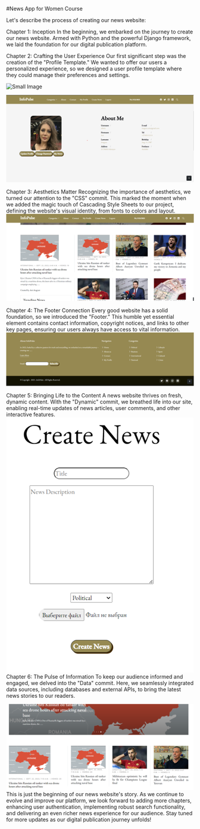 

#News App for Women Course


Let's describe the process of creating our news website:

Chapter 1: Inception
In the beginning, we embarked on the journey to create our news website. Armed with Python and the powerful Django framework, we laid the foundation for our digital publication platform.

Chapter 2: Crafting the User Experience
Our first significant step was the creation of the "Profile Template." We wanted to offer our users a personalized experience, so we designed a user profile template where they could manage their preferences and settings.

    
<img src="<Снимок экрана 2023-09-22 110417.png>" alt="Small Image" style="width: 200px; height: auto;">
    
    


![Alt text](<Снимок экрана 2023-09-22 110417.png>)

Chapter 3: Aesthetics Matter
Recognizing the importance of aesthetics, we turned our attention to the "CSS" commit. This marked the moment when we added the magic touch of Cascading Style Sheets to our project, defining the website's visual identity, from fonts to colors and layout.
![Alt text](<Снимок экрана 2023-09-22 110714.png>)

Chapter 4: The Footer Connection
Every good website has a solid foundation, so we introduced the "Footer." This humble yet essential element contains contact information, copyright notices, and links to other key pages, ensuring our users always have access to vital information.
![Alt text](<Снимок экрана 2023-09-22 110842.png>)

Chapter 5: Bringing Life to the Content
A news website thrives on fresh, dynamic content. With the "Dynamic" commit, we breathed life into our site, enabling real-time updates of news articles, user comments, and other interactive features.
![Alt text](<Снимок экрана 2023-09-22 111134.png>)
Chapter 6: The Pulse of Information
To keep our audience informed and engaged, we delved into the "Data" commit. Here, we seamlessly integrated data sources, including databases and external APIs, to bring the latest news stories to our readers.

![Alt text](<Снимок экрана 2023-09-22 111345.png>)
This is just the beginning of our news website's story. As we continue to evolve and improve our platform, we look forward to adding more chapters, enhancing user authentication, implementing robust search functionality, and delivering an even richer news experience for our audience. Stay tuned for more updates as our digital publication journey unfolds!
